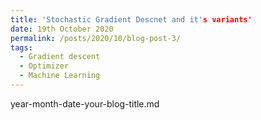 ```yaml
---
title: 'Stochastic Gradient Descnet and it's variants'
date: 19th October 2020
permalink: /posts/2020/10/blog-post-3/
tags:
  - Gradient descent
  - Optimizer
  - Machine Learning
---
```


year-month-date-your-blog-title.md
